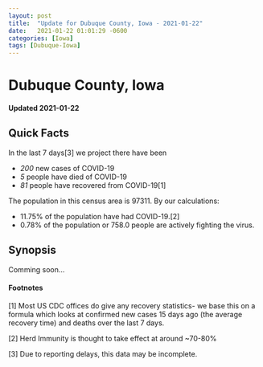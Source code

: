```yaml
---
layout: post
title:  "Update for Dubuque County, Iowa - 2021-01-22"
date:   2021-01-22 01:01:29 -0600
categories: [Iowa]
tags: [Dubuque-Iowa]
---
```


# Dubuque County, Iowa
#### Updated 2021-01-22

## Quick Facts

In the last 7 days[3] we project there have been
- *200* new cases of COVID-19
- *5* people have died of COVID-19
- *81* people have recovered from COVID-19[1]

The population in this census area is 97311. By our calculations:
- 11.75% of the population have had COVID-19.[2]
- 0.78% of the population or 758.0 people are actively fighting the virus.

## Synopsis

Comming soon...


#### Footnotes

[1] Most US CDC offices do give any recovery statistics- we base this on a formula which looks at confirmed new cases
15 days ago (the average recovery time) and deaths over the last 7 days.

[2] Herd Immunity is thought to take effect at around ~70-80%

[3] Due to reporting delays, this data may be incomplete.
 
    